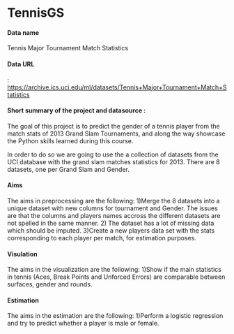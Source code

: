 # TennisGS
#### Data name
Tennis Major Tournament Match Statistics
#### Data URL 
: https://archive.ics.uci.edu/ml/datasets/Tennis+Major+Tournament+Match+Statistics

#### Short summary of the project and datasource :
The goal of this project is to predict the gender of a tennis player from the match stats of 2013 Grand Slam Tournaments, and along the way showcase the Python skills learned during this course.

In order to do so we are going to use the a collection of datasets from the UCI database with the grand slam matches statistics for 2013. There are 8 datasets, one per Grand Slam and Gender.

#### Aims
The aims in preprocessing are the following:
1)Merge the 8 datasets into a unique dataset with new columns for tournament and Gender. The issues are that the columns and players names accross the different datasets are not spelled in the same manner.
2) The dataset has a lot of missing data which should be imputed.
3)Create a new players data set with the stats corresponding to each player per match, for estimation purposes.

#### Visulation
The aims in the visualization are the following:
1)Show if the main statistics in tennis (Aces, Break Points and Unforced Errors) are comparable between surfaces, gender and rounds.

#### Estimation
The aims in the estimation are the following:
1)Perform a logistic regression and try to predict whether a player is male or female.


